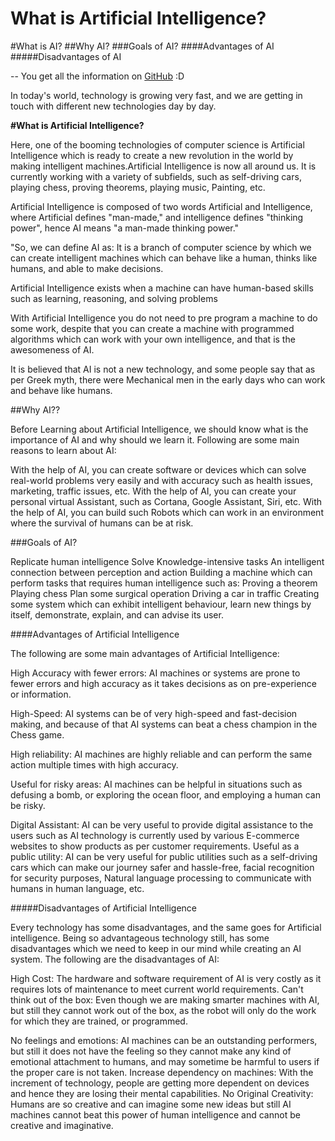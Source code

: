 # What is Artificial Intelligence?

#What is AI?
##Why AI?
###Goals of AI?
####Advantages of AI
#####Disadvantages of AI

-- You get all the information on  [GitHub](https://github.com/CODiNBlOOD/Artificial_Intelligence_Important_Notes-/blob/main/Q1-Define-AI.pdf) :D

In today's world, technology is growing very fast, and we are getting in touch with different new technologies day by day.

**#What is Artificial Intelligence?**


Here, one of the booming technologies of computer science is Artificial Intelligence which is ready to create a new revolution in the world by making intelligent machines.Artificial Intelligence is now all around us. It is currently working with a variety of subfields,  such as self-driving cars, playing chess, proving theorems, playing music, Painting, etc.

Artificial Intelligence is composed of two words Artificial and Intelligence, where Artificial defines "man-made," and intelligence defines "thinking power", hence AI means "a man-made thinking power."

"So, we can define AI as: It is a branch of computer science by which we can create intelligent machines which can behave like a human, thinks like humans, and able to make decisions.

Artificial Intelligence exists when a machine can have human-based skills such as learning, reasoning, and solving problems

With Artificial Intelligence you do not need to pre program a machine to do some work, despite that you can create a machine with programmed algorithms which can work with your own intelligence, and that is the awesomeness of AI.

It is believed that AI is not a new technology, and some people say that as per Greek myth, there were Mechanical men in the early days who can work and behave like humans.


##Why AI??

Before Learning about Artificial Intelligence, we should know what is the importance of AI and why should we learn it. Following are some main reasons to learn about AI:

With the help of AI, you can create software or devices which can solve real-world problems very easily and with accuracy such as health issues, marketing, traffic issues, etc.
With the help of AI, you can create your personal virtual Assistant, such as Cortana, Google Assistant, Siri, etc.
With the help of AI, you can build such Robots which can work in an environment where the survival of humans can be at risk.


###Goals of AI?

Replicate human intelligence
Solve Knowledge-intensive tasks
An intelligent connection between perception and action
Building a machine which can perform tasks that requires human intelligence such as:
Proving a theorem
Playing chess
Plan some surgical operation
Driving a car in traffic
Creating some system which can exhibit intelligent behaviour, learn new things by itself, demonstrate, explain, and can advise its user.

####Advantages of Artificial Intelligence


The following are some main advantages of Artificial Intelligence:


High Accuracy with fewer errors: AI machines or systems are prone to fewer errors and high accuracy as it takes decisions as on pre-experience or information.

High-Speed: AI systems can be of very high-speed and fast-decision making, and because of that AI systems can beat a chess champion in the Chess game.

High reliability: AI machines are highly reliable and can perform the same action multiple times with high accuracy.

Useful for risky areas: AI machines can be helpful in situations such as defusing a bomb, or exploring the ocean floor, and employing a human can be risky.

Digital Assistant: AI can be very useful to provide digital assistance to the users such as AI technology is currently used by various E-commerce websites to show products as per customer requirements.
Useful as a public utility: AI can be very useful for public utilities such as a self-driving cars which can make our journey safer and hassle-free, facial recognition for security purposes, Natural language processing to communicate with humans in human language, etc.


#####Disadvantages of Artificial Intelligence

Every technology has some disadvantages, and the same goes for Artificial intelligence. Being so advantageous technology still, has some disadvantages which we need to keep in our mind while creating an AI system. The following are the disadvantages of AI:

High Cost: The hardware and software requirement of AI is very costly as it requires lots of maintenance to meet current world requirements.
Can't think out of the box: Even though we are making smarter machines with AI, but still they cannot work out of the box, as the robot will only do the work for which they are trained, or programmed.

No feelings and emotions: AI machines can be an outstanding performers, but still it does not have the feeling so they cannot make any kind of emotional attachment to humans, and may sometime be harmful to users if the proper care is not taken.
Increase dependency on machines: With the increment of technology, people are getting more dependent on devices and hence they are losing their mental capabilities.
No Original Creativity: Humans are so creative and can imagine some new ideas but still AI machines cannot beat this power of human intelligence and cannot be creative and imaginative.


